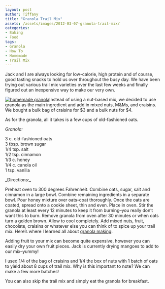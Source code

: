 ```yaml
---
layout: post
author: Tiffany
title: "Granola Trail Mix"
assets: /assets/images/2012-03-07-granola-trail-mix/
categories: 
- Baking
- Food
tags: 
- Granola
- How To
- Homemade
- Trail Mix
---
```


Jack and I are always looking for low-calorie, high protein and of course, good tasting snacks to hold us over throughout the busy day. We have been trying out various trail mix varieties over the last few weeks and finally figured out an inexpensive way to make our very own.

[![homemade granola](jekyll_uploads/2012/03/homemadegranola-325x488.jpg "homemadegranola")](http://www.sweetpeonies.com/2012/03/granola-trail-mix/homemadegranola/)Instead of using a nut-based mix, we decided to use granola as the main ingredient and add in mixed nuts, M&Ms, and craisins. We bought a bulk bag of craisins for $3 and a bulk nuts for $4\.

As for the granola, all it takes is a few cups of old-fashioned oats.

_Granola:_

3 c. old-fashioned oats  
3 tbsp. brown sugar  
1/4 tsp. salt  
1/2 tsp. cinnamon  
1/3 c. honey  
1/4 c. canola oil  
1 tsp. vanilla

<nbsp>  
<nbsp>  
_Directions:_</nbsp></nbsp>

Preheat oven to 300 degrees Fahrenheit. Combine oats, sugar, salt and cinnamon in a large bowl. Combine remaining ingredients in a separate bowl. Pour honey mixture over oats-coat thoroughly. Once the oats are coated, spread onto a cookie sheet, thin and even. Place in oven. Stir the granola at least every 12 minutes to keep it from burning–you really don’t want this to burn. Remove granola from oven after 30 minutes or when oats turn a golden brown. Allow to cool completely. Add mixed nuts, fruit, chocolate, craisins or whatever else you can think of to spice up your trail mix. Here’s where I learned all about [granola making](http://www.chow.com/food-news/55265/how-to-make-granola/).

Adding fruit to your mix can become quite expensive, however you can easily dry your own fruit pieces. Jack is currently drying mangoes to add to our mix–yummy!

I used 1/4 of the bag of craisins and 1/4 the box of nuts with 1 batch of oats to yield about 8 cups of trail mix. Why is this important to note? We can make a few more batches!

You can also skip the trail mix and simply eat the granola for breakfast.
